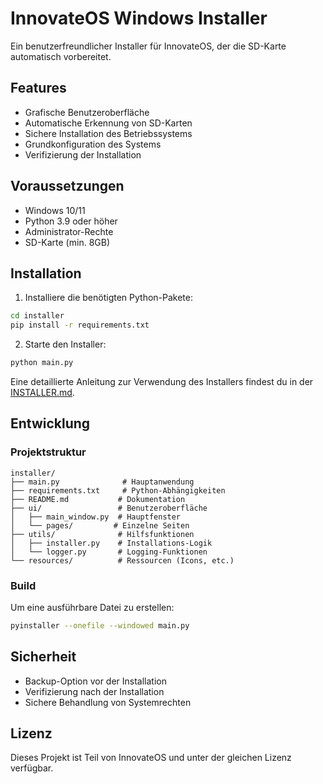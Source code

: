 # InnovateOS Windows Installer

Ein benutzerfreundlicher Installer für InnovateOS, der die SD-Karte automatisch vorbereitet.

## Features

- Grafische Benutzeroberfläche
- Automatische Erkennung von SD-Karten
- Sichere Installation des Betriebssystems
- Grundkonfiguration des Systems
- Verifizierung der Installation

## Voraussetzungen

- Windows 10/11
- Python 3.9 oder höher
- Administrator-Rechte
- SD-Karte (min. 8GB)

## Installation

1. Installiere die benötigten Python-Pakete:
```bash
cd installer
pip install -r requirements.txt
```

2. Starte den Installer:
```bash
python main.py
```

Eine detaillierte Anleitung zur Verwendung des Installers findest du in der [INSTALLER.md](INSTALLER.md).

## Entwicklung

### Projektstruktur

```
installer/
├── main.py              # Hauptanwendung
├── requirements.txt     # Python-Abhängigkeiten
├── README.md           # Dokumentation
├── ui/                 # Benutzeroberfläche
│   ├── main_window.py  # Hauptfenster
│   └── pages/         # Einzelne Seiten
├── utils/              # Hilfsfunktionen
│   ├── installer.py    # Installations-Logik
│   └── logger.py       # Logging-Funktionen
└── resources/          # Ressourcen (Icons, etc.)
```

### Build

Um eine ausführbare Datei zu erstellen:

```bash
pyinstaller --onefile --windowed main.py
```

## Sicherheit

- Backup-Option vor der Installation
- Verifizierung nach der Installation
- Sichere Behandlung von Systemrechten

## Lizenz

Dieses Projekt ist Teil von InnovateOS und unter der gleichen Lizenz verfügbar.
